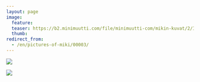 ```yaml
---
layout: page
image:
  feature:
  teaser: https://b2.minimuutti.com/file/minimuutti-com/mikin-kuvat/2/IMG00163-245px.jpg
  thumb:
redirect_from:
  - /en/pictures-of-miki/00003/
---
```


![](https://b2.minimuutti.com/file/minimuutti-com/mikin-kuvat/3/IMG00163-800px.jpg)

![](https://b2.minimuutti.com/file/minimuutti-com/mikin-kuvat/3/IMG00166_2-800px.jpg)
